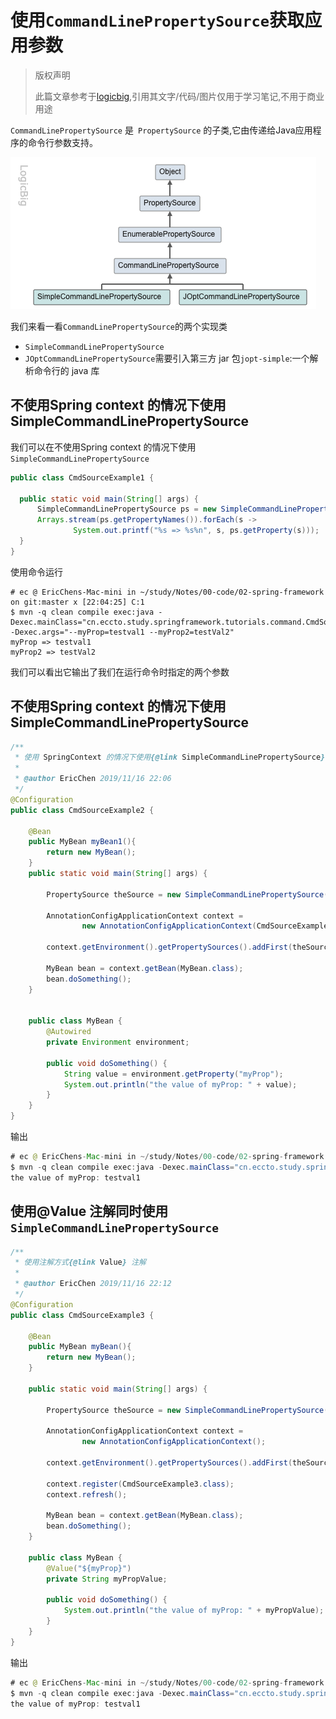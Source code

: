 # 使用`CommandLinePropertySource`获取应用参数

> 版权声明
>
> 此篇文章参考于[logicbig](https://www.logicbig.com/),引用其文字/代码/图片仅用于学习笔记,不用于商业用途

`CommandLinePropertySource` 是` PropertySource` 的子类,它由传递给Java应用程序的命令行参数支持。

![image-20191116215412298](assets/image-20191116215412298.png)

我们来看一看`CommandLinePropertySource`的两个实现类

- `SimpleCommandLinePropertySource`
-  `JOptCommandLinePropertySource`需要引入第三方 jar 包`jopt-simple`:一个解析命令行的 java 库

## 不使用Spring context 的情况下使用SimpleCommandLinePropertySource

我们可以在不使用Spring context 的情况下使用`SimpleCommandLinePropertySource`

```java
public class CmdSourceExample1 {

  public static void main(String[] args) {
      SimpleCommandLinePropertySource ps = new SimpleCommandLinePropertySource(args);
      Arrays.stream(ps.getPropertyNames()).forEach(s ->
              System.out.printf("%s => %s%n", s, ps.getProperty(s)));
  }
}
```

使用命令运行

```
# ec @ EricChens-Mac-mini in ~/study/Notes/00-code/02-spring-framework on git:master x [22:04:25] C:1
$ mvn -q clean compile exec:java -Dexec.mainClass="cn.eccto.study.springframework.tutorials.command.CmdSourceExample1" -Dexec.args="--myProp=testval1 --myProp2=testVal2"
myProp => testval1
myProp2 => testVal2

```

我们可以看出它输出了我们在运行命令时指定的两个参数

## 不使用Spring context 的情况下使用SimpleCommandLinePropertySource

```java
/**
 * 使用 SpringContext 的情况下使用{@link SimpleCommandLinePropertySource}
 *
 * @author EricChen 2019/11/16 22:06
 */
@Configuration
public class CmdSourceExample2 {

    @Bean
    public MyBean myBean1(){
        return new MyBean();
    }
    public static void main(String[] args) {

        PropertySource theSource = new SimpleCommandLinePropertySource(args);

        AnnotationConfigApplicationContext context =
                new AnnotationConfigApplicationContext(CmdSourceExample2.class);

        context.getEnvironment().getPropertySources().addFirst(theSource);

        MyBean bean = context.getBean(MyBean.class);
        bean.doSomething();
    }


    public class MyBean {
        @Autowired
        private Environment environment;

        public void doSomething() {
            String value = environment.getProperty("myProp");
            System.out.println("the value of myProp: " + value);
        }
    }
}
```

输出

```java
# ec @ EricChens-Mac-mini in ~/study/Notes/00-code/02-spring-framework on git:master x [22:08:44] C:1
$ mvn -q clean compile exec:java -Dexec.mainClass="cn.eccto.study.springframework.tutorials.command.CmdSourceExample2" -Dexec.args="--myProp=testval1 --myProp2=testVal2"
the value of myProp: testval1

```

## 使用@Value 注解同时使用`SimpleCommandLinePropertySource`

```java
/**
 * 使用注解方式{@link Value} 注解
 *
 * @author EricChen 2019/11/16 22:12
 */
@Configuration
public class CmdSourceExample3 {

    @Bean
    public MyBean myBean(){
        return new MyBean();
    }

    public static void main(String[] args) {

        PropertySource theSource = new SimpleCommandLinePropertySource(args);

        AnnotationConfigApplicationContext context =
                new AnnotationConfigApplicationContext();

        context.getEnvironment().getPropertySources().addFirst(theSource);

        context.register(CmdSourceExample3.class);
        context.refresh();

        MyBean bean = context.getBean(MyBean.class);
        bean.doSomething();
    }

    public class MyBean {
        @Value("${myProp}")
        private String myPropValue;

        public void doSomething() {
            System.out.println("the value of myProp: " + myPropValue);
        }
    }
}

```

输出

```java
# ec @ EricChens-Mac-mini in ~/study/Notes/00-code/02-spring-framework on git:master x [22:17:12] 
$ mvn -q clean compile exec:java -Dexec.mainClass="cn.eccto.study.springframework.tutorials.command.CmdSourceExample3" -Dexec.args="--myProp=testval1 --myProp2=testVal2"
the value of myProp: testval1


```



